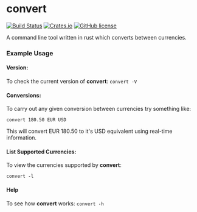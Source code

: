 # convert

[![Build Status](https://travis-ci.org/theycallmemac/convert.svg?token=LXpTJmtqBSjEDxSB5vRf&branch=master)](https://travis-ci.org/theycallmemac/convert) [![Crates.io](https://img.shields.io/crates/v/convert.svg)](https://crates.io/crates/convert) [![GitHub license](https://img.shields.io/github/license/theycallmemac/dcurooms.svg)](https://github.com/theycallmemac/convert/blob/master/LICENSE)

A command line tool written in rust which converts between currencies.

### Example Usage

#### Version:
To check the current version of __convert__:
```convert -V```

#### Conversions:
To carry out any given conversion between currencies try something like:

```convert 180.50 EUR USD```

This will convert EUR 180.50 to it's USD equivalent using real-time information. 

#### List Supported Currencies:
To view the currencies supported by __convert__:

```convert -l```

#### Help

To see how __convert__ works:
```convert -h```
